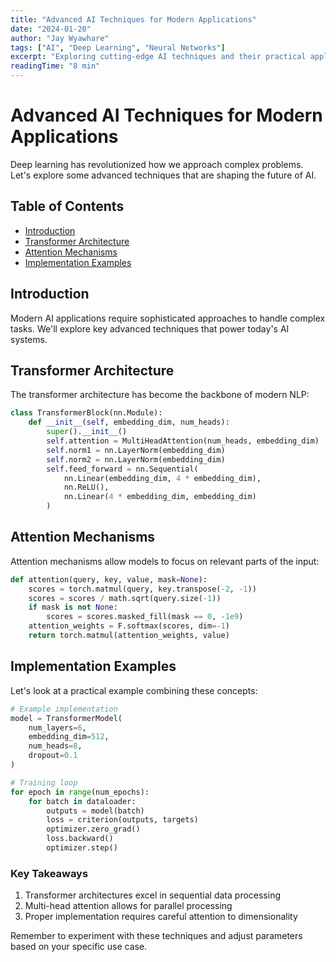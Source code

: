 ```yaml
---
title: "Advanced AI Techniques for Modern Applications"
date: "2024-01-20"
author: "Jay Wyawhare"
tags: ["AI", "Deep Learning", "Neural Networks"]
excerpt: "Exploring cutting-edge AI techniques and their practical applications in modern software"
readingTime: "8 min"
---
```


# Advanced AI Techniques for Modern Applications

Deep learning has revolutionized how we approach complex problems. Let's explore some advanced techniques that are shaping the future of AI.

## Table of Contents
- [Introduction](#introduction)
- [Transformer Architecture](#transformer-architecture)
- [Attention Mechanisms](#attention-mechanisms)
- [Implementation Examples](#implementation-examples)

## Introduction

Modern AI applications require sophisticated approaches to handle complex tasks. We'll explore key advanced techniques that power today's AI systems.

## Transformer Architecture

The transformer architecture has become the backbone of modern NLP:

```python
class TransformerBlock(nn.Module):
    def __init__(self, embedding_dim, num_heads):
        super().__init__()
        self.attention = MultiHeadAttention(num_heads, embedding_dim)
        self.norm1 = nn.LayerNorm(embedding_dim)
        self.norm2 = nn.LayerNorm(embedding_dim)
        self.feed_forward = nn.Sequential(
            nn.Linear(embedding_dim, 4 * embedding_dim),
            nn.ReLU(),
            nn.Linear(4 * embedding_dim, embedding_dim)
        )
```

## Attention Mechanisms

Attention mechanisms allow models to focus on relevant parts of the input:

```python
def attention(query, key, value, mask=None):
    scores = torch.matmul(query, key.transpose(-2, -1))
    scores = scores / math.sqrt(query.size(-1))
    if mask is not None:
        scores = scores.masked_fill(mask == 0, -1e9)
    attention_weights = F.softmax(scores, dim=-1)
    return torch.matmul(attention_weights, value)
```

## Implementation Examples

Let's look at a practical example combining these concepts:

```python
# Example implementation
model = TransformerModel(
    num_layers=6,
    embedding_dim=512,
    num_heads=8,
    dropout=0.1
)

# Training loop
for epoch in range(num_epochs):
    for batch in dataloader:
        outputs = model(batch)
        loss = criterion(outputs, targets)
        optimizer.zero_grad()
        loss.backward()
        optimizer.step()
```

### Key Takeaways

1. Transformer architectures excel in sequential data processing
2. Multi-head attention allows for parallel processing
3. Proper implementation requires careful attention to dimensionality

Remember to experiment with these techniques and adjust parameters based on your specific use case.
